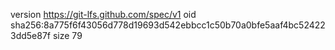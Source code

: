 version https://git-lfs.github.com/spec/v1
oid sha256:8a775f6f43056d778d19693d542ebbcc1c50b70a0bfe5aaf4bc524223dd5e87f
size 79
